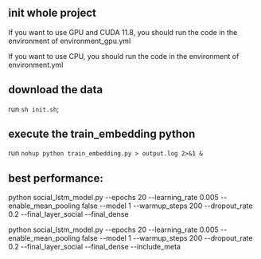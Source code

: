 ## init whole project
If you want to use GPU and CUDA 11.8, you should run the code in the environment of environment_gpu.yml

If you want to use CPU, you should run the code in the environment of environment.yml

## download the data

run  `sh init.sh`;

## execute the train_embedding python

run `nohup python train_embedding.py > output.log 2>&1 &`

## best performance:

 python social_lstm_model.py --epochs 20 --learning_rate 0.005 --enable_mean_pooling false --model 1 --warmup_steps 200 --dropout_rate 0.2 --final_layer_social  --final_dense


 python social_lstm_model.py --epochs 20 --learning_rate 0.005 --enable_mean_pooling false --model 1 --warmup_steps 200 --dropout_rate 0.2 --final_layer_social  --final_dense --include_meta
